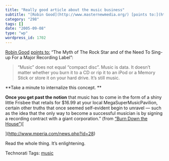 ```yaml
---
title: "Really good article about the music business"
subtitle: "[Robin Good](http://www.masternewmedia.org/) [points to:](http://www.masternewmedia.org/independent_..."
category: "298"
tags: []
date: "2005-09-08"
type: "wp"
wordpress_id: 1702
---
```

[Robin Good](http://www.masternewmedia.org/) [points to:](http://www.masternewmedia.org/independent_music/independent_music_publishing/indie_music_online_distribution_service_Mperia_20050908.htm) “The Myth of The Rock Star and of the Need To Sing-up For a Major Recording Label”:

> “Music” does not equal “compact disc”. Music is data. It doesn’t matter whether you burn it to a CD or rip it to an iPod or a Memory Stick or store it on your hard drive. It’s still music. 

**Take a minute to internalize this concept. **

**Once you get past the notion** that music has to come in the form of a shiny little Frisbee that retails for $16.99 at your local MegaSuperMusicPavilion, certain other truths that once seemed self-evident begin to unravel — such as the idea that the only way to become a successful musician is by signing a recording contract with a giant corporation.” (from [“Burn Down the House”](http://www.mperia.com/news.php?id=28))[

](http://www.mperia.com/news.php?id=28)

Read the whole thing. It’s enlightening.

Technorati Tags: [music](http://www.technorati.com/tag/music)